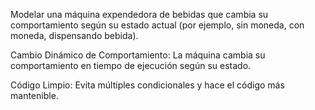 Modelar una máquina expendedora de bebidas que cambia su comportamiento según su estado actual (por ejemplo, sin moneda, con moneda, dispensando bebida).

Cambio Dinámico de Comportamiento: La máquina cambia su comportamiento en tiempo de ejecución según su estado.

Código Limpio: Evita múltiples condicionales y hace el código más mantenible.
